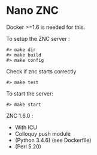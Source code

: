 Nano ZNC
========

Docker >=1.6 is needed for this.

To setup the ZNC server :

```
#> make dir
#> make build
#> make config
```


Check if znc starts correctly
```
#> make test
```

To start the server:

```
#> make start
```

ZNC 1.6.0 :

  - With ICU
  - Colloquy push module
  - (Python 3.4.6) (see Dockerfile)
  - (Perl 5.20)
